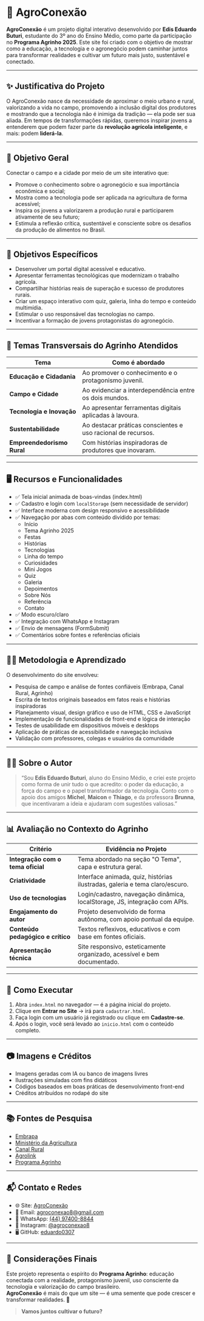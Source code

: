 # 🌿 AgroConexão

**AgroConexão** é um projeto digital interativo desenvolvido por **Edis Eduardo Buturi**, estudante do 3º ano do Ensino Médio, como parte da participação no **Programa Agrinho 2025**. Este site foi criado com o objetivo de mostrar como a educação, a tecnologia e o agronegócio podem caminhar juntos para transformar realidades e cultivar um futuro mais justo, sustentável e conectado.

---

## ✨ Justificativa do Projeto

O AgroConexão nasce da necessidade de aproximar o meio urbano e rural, valorizando a vida no campo, promovendo a inclusão digital dos produtores e mostrando que a tecnologia não é inimiga da tradição — ela pode ser sua aliada. Em tempos de transformações rápidas, queremos inspirar jovens a entenderem que podem fazer parte da **revolução agrícola inteligente**, e mais: podem **liderá-la**.

---

## 🎯 Objetivo Geral

Conectar o campo e a cidade por meio de um site interativo que:
- Promove o conhecimento sobre o agronegócio e sua importância econômica e social;
- Mostra como a tecnologia pode ser aplicada na agricultura de forma acessível;
- Inspira os jovens a valorizarem a produção rural e participarem ativamente de seu futuro;
- Estimula a reflexão crítica, sustentável e consciente sobre os desafios da produção de alimentos no Brasil.

---

## 🎯 Objetivos Específicos

- Desenvolver um portal digital acessível e educativo.
- Apresentar ferramentas tecnológicas que modernizam o trabalho agrícola.
- Compartilhar histórias reais de superação e sucesso de produtores rurais.
- Criar um espaço interativo com quiz, galeria, linha do tempo e conteúdo multimídia.
- Estimular o uso responsável das tecnologias no campo.
- Incentivar a formação de jovens protagonistas do agronegócio.

---

## 🧠 Temas Transversais do Agrinho Atendidos

| Tema | Como é abordado |
|------|------------------|
| **Educação e Cidadania** | Ao promover o conhecimento e o protagonismo juvenil. |
| **Campo e Cidade** | Ao evidenciar a interdependência entre os dois mundos. |
| **Tecnologia e Inovação** | Ao apresentar ferramentas digitais aplicadas à lavoura. |
| **Sustentabilidade** | Ao destacar práticas conscientes e uso racional de recursos. |
| **Empreendedorismo Rural** | Com histórias inspiradoras de produtores que inovaram. |

---

## 🖥️ Recursos e Funcionalidades

- ✅ Tela inicial animada de boas-vindas (index.html)
- ✅ Cadastro e login com `localStorage` (sem necessidade de servidor)
- ✅ Interface moderna com design responsivo e acessibilidade
- ✅ Navegação por abas com conteúdo dividido por temas:
  - Início
  - Tema Agrinho 2025
  - Festas
  - Histórias 
  - Tecnologias 
  - Linha do tempo 
  - Curiosidades
  - Mini Jogos
  - Quiz
  - Galeria 
  - Depoimentos
  - Sobre Nós
  - Referência
  - Contato
- ✅ Modo escuro/claro
- ✅ Integração com WhatsApp e Instagram
- ✅ Envio de mensagens (FormSubmit)
- ✅ Comentários sobre fontes e referências oficiais

---

## 👨‍🏫 Metodologia e Aprendizado

O desenvolvimento do site envolveu:

- Pesquisa de campo e análise de fontes confiáveis (Embrapa, Canal Rural, Agrinho)
- Escrita de textos originais baseados em fatos reais e histórias inspiradoras
- Planejamento visual, design gráfico e uso de HTML, CSS e JavaScript
- Implementação de funcionalidades de front-end e lógica de interação
- Testes de usabilidade em dispositivos móveis e desktops
- Aplicação de práticas de acessibilidade e navegação inclusiva
- Validação com professores, colegas e usuários da comunidade

---

## 🙋‍♂️ Sobre o Autor

> “Sou **Edis Eduardo Buturi**, aluno do Ensino Médio, e criei este projeto como forma de unir tudo o que acredito: o poder da educação, a força do campo e o papel transformador da tecnologia. Conto com o apoio dos amigos **Michel**, **Maicon** e **Thiago**, e da professora **Brunna**, que incentivaram a ideia e ajudaram com sugestões valiosas.”

---

## 📊 Avaliação no Contexto do Agrinho

| Critério | Evidência no Projeto |
|---------|------------------------|
| **Integração com o tema oficial** | Tema abordado na seção "O Tema", capa e estrutura geral. |
| **Criatividade** | Interface animada, quiz, histórias ilustradas, galeria e tema claro/escuro. |
| **Uso de tecnologias** | Login/cadastro, navegação dinâmica, localStorage, JS, integração com APIs. |
| **Engajamento do autor** | Projeto desenvolvido de forma autônoma, com apoio pontual da equipe. |
| **Conteúdo pedagógico e crítico** | Textos reflexivos, educativos e com base em fontes oficiais. |
| **Apresentação técnica** | Site responsivo, esteticamente organizado, acessível e bem documentado. |

---

## 📌 Como Executar

1. Abra `index.html` no navegador — é a página inicial do projeto.
2. Clique em **Entrar no Site** → irá para `cadastrar.html`.
3. Faça login com um usuário já registrado ou clique em **Cadastre-se**.
4. Após o login, você será levado ao `inicio.html` com o conteúdo completo.


---

## 📷 Imagens e Créditos

- Imagens geradas com IA ou banco de imagens livres
- Ilustrações simuladas com fins didáticos
- Códigos baseados em boas práticas de desenvolvimento front-end
- Créditos atribuídos no rodapé do site

---

## 📚 Fontes de Pesquisa

- [Embrapa](https://www.embrapa.br)
- [Ministério da Agricultura](https://www.gov.br/agricultura)
- [Canal Rural](https://www.canalrural.com.br)
- [Agrolink](https://www.agrolink.com.br)
- [Programa Agrinho](https://www.sistemafaep.org.br/agrinho)

---

## 📬 Contato e Redes

- 🌐 Site: [AgroConexão](https://eduardo0307.github.io/Agrinho2025/)
- 📧 Email: [agroconexao8@gmail.com](mailto:agroconexao8@gmail.com)
- 💬 WhatsApp: [(44) 97400-8844](https://wa.me/5544974008844)
- 📸 Instagram: [@agroconexao8](https://instagram.com/agroconexao8)
- 🖥️ GitHub: [eduardo0307](https://github.com/eduardo0307)

---

## 🏁 Considerações Finais

Este projeto representa o espírito do **Programa Agrinho**: educação conectada com a realidade, protagonismo juvenil, uso consciente da tecnologia e valorização do campo brasileiro.  
**AgroConexão** é mais do que um site — é uma semente que pode crescer e transformar realidades. 🌾

> **Vamos juntos cultivar o futuro?**
